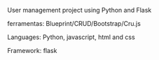 User management project using Python and Flask

ferramentas:  Blueprint/CRUD/Bootstrap/Cru.js 

Languages: Python, javascript, html and css

Framework: flask
